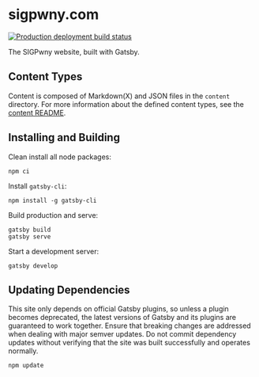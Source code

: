 # sigpwny.com
[![Production deployment build status](https://github.com/sigpwny/sigpwny.com/actions/workflows/deploy.yml/badge.svg?branch=main)](https://github.com/sigpwny/sigpwny.com/actions/workflows/deploy.yml)

The SIGPwny website, built with Gatsby.

## Content Types
Content is composed of Markdown(X) and JSON files in the `content` directory. For more information about the defined content types, see the [content README](./content/README.md).

## Installing and Building
Clean install all node packages:
```
npm ci
```
Install `gatsby-cli`:
```
npm install -g gatsby-cli
```
Build production and serve:
```
gatsby build
gatsby serve
```
Start a development server:
```
gatsby develop
```

## Updating Dependencies
This site only depends on official Gatsby plugins, so unless a plugin becomes deprecated, the latest versions of Gatsby and its plugins are guaranteed to work together. Ensure that breaking changes are addressed when dealing with major semver updates. Do not commit dependency updates without verifying that the site was built successfully and operates normally.

```
npm update
```
